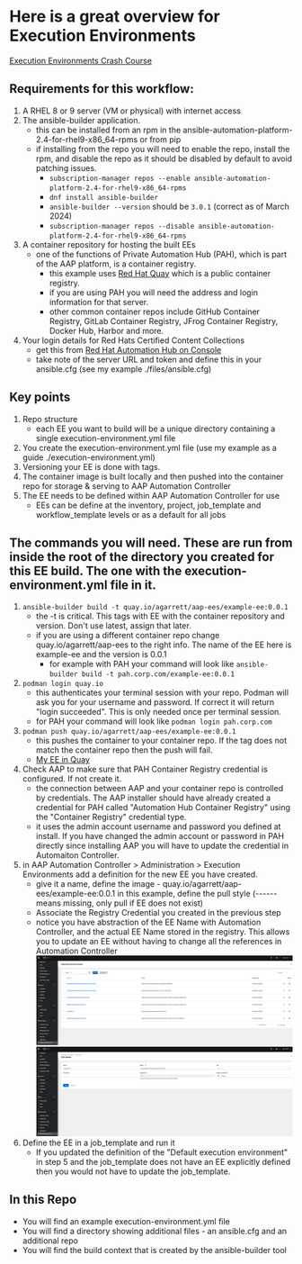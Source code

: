 # Here is a great overview for Execution Environments
[Execution Environments Crash Course](https://docs.autodotes.com/EE%20Crash%20Course/01_overview/)

## Requirements for this workflow:
1) A RHEL 8 or 9 server (VM or physical) with internet access
2) The ansible-builder application. 
    * this can be installed from an rpm in the ansible-automation-platform-2.4-for-rhel9-x86_64-rpms or from pip
    * if installing from the repo you will need to enable the repo, install the rpm, and disable the repo as it should be disabled by default to avoid patching issues.
      * ```subscription-manager repos --enable ansible-automation-platform-2.4-for-rhel9-x86_64-rpms```
      * ```dnf install ansible-builder```
      * ```ansible-builder --version``` should be ```3.0.1``` (correct as of March 2024)
      * ```subscription-manager repos --disable ansible-automation-platform-2.4-for-rhel9-x86_64-rpms```
3) A container repository for hosting the built EEs
    * one of the functions of Private Automation Hub (PAH), which is part of the AAP platform, is a container registry.
      * this example uses [Red Hat Quay](https://quay.io/) which is a public container registry.
      * if you are using PAH you will need the address and login information for that server.
      * other common container repos include GitHub Container Registry, GitLab Container Registry, JFrog Container Registry, Docker Hub, Harbor and more.
5) Your login details for Red Hats Certified Content Collections
    * get this from [Red Hat Automation Hub on Console](https://console.redhat.com/ansible/automation-hub/token)
    * take note of the server URL and token and define this in your ansible.cfg (see my example ./files/ansible.cfg)

## Key points
1) Repo structure
    * each EE you want to build will be a unique directory containing a single execution-environment.yml file
2) You create the execution-environment.yml file (use my example as a guide ./execution-environment.yml)
3) Versioning your EE is done with tags.
4) The container image is built locally and then pushed into the container repo for storage & serving to AAP Automation Controller
5) The EE needs to be defined within AAP Automation Controller for use
    * EEs can be define at the inventory, project, job_template and workflow_template levels or as a default for all jobs

## The commands you will need. These are run from inside the root of the directory you created for this EE build. The one with the execution-environment.yml file in it.
1) ```ansible-builder build -t quay.io/agarrett/aap-ees/example-ee:0.0.1```
    * the -t is critical. This tags with EE with the container repository and version. Don't use latest, assign that later.
    * if you are using a different container repo change quay.io/agarrett/aap-ees to the right info. The name of the EE here is example-ee and the version is 0.0.1
      * for example with PAH your command will look like ```ansible-builder build -t pah.corp.com/example-ee:0.0.1```
2) ```podman login quay.io```
    * this authenticates your terminal session with your repo. Podman will ask you for your username and password. If correct it will return "login succeeded". This is only needed once per terminal session.
    * for PAH your command will look like ```podman login pah.corp.com```
3) ```podman push quay.io/agarrett/aap-ees/example-ee:0.0.1```
    * this pushes the container to your container repo. If the tag does not match the container repo then the push will fail.
    * [My EE in Quay](https://quay.io/repository/agarrett/aap-ees/example-ee?tab=tags)
4) Check AAP to make sure that PAH Container Registry credential is configured. If not create it.
    * the connection between AAP and your container repo is controlled by credentials. The AAP installer should have already created a credential for PAH called "Automation Hub Container Registry" using the "Container Registry" credential type.
    * it uses the admin account username and password you defined at install. If you have changed the admin account or password in PAH directly since installing AAP you will have to update the credential in Automaiton Controller.
5) in AAP Automation Controller > Administration > Execution Environments add a definition for the new EE you have created.
    * give it a name, define the image - quay.io/agarrett/aap-ees/example-ee:0.0.1 in this example, define the pull style (------ means missing, only pull if EE does not exist)
    * Associate the Registry Credential you created in the previous step
    * notice you have abstraction of the EE Name with Automation Controller, and the actual EE Name stored in the registry. This allows you to update an EE without having to change all the references in Automation Controller
![Automation Controller EE definitions](./images/automation_controller_ee_definitions.png)
![Automation Controller EE example-ee:0.0.1 definition](./images/automation_controller_example-ee_definition.png)
6) Define the EE in a job_template and run it
    * If you updated the definition of the "Default execution environment" in step 5 and the job_template does not have an EE explicitly defined then you would not have to update the job_template.

## In this Repo
  * You will find an example execution-environment.yml file
  * You will find a directory showing additional files - an ansible.cfg and an additional repo
  * You will find the build context that is created by the ansible-builder tool
